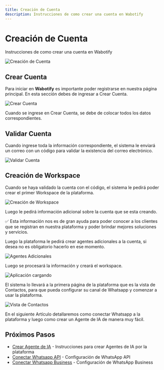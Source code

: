```yaml
---
title: Creación de Cuenta
description: Instrucciones de como crear una cuenta en Wabotify
---
```


# Creación de Cuenta

Instrucciones de como crear una cuenta en Wabotify

![Creación de Cuenta](../../../assets/primeros-pasos/login.png)

## Crear Cuenta

Para iniciar en **Wabotify** es importante poder registrarse en nuestra página principal. En esta sección debes de ingresar a Crear Cuenta.

![Crear Cuenta](../../../assets/primeros-pasos/create-account.png)

Cuando se ingrese en Crear Cuenta, se debe de colocar todos los datos correspondientes.

## Validar Cuenta

Cuando ingrese toda la información correspondiente, el sistema le enviará un correo con un código para validar la existencia del correo electrónico.

![Validar Cuenta](../../../assets/primeros-pasos/validate.png)

## Creación de Workspace

Cuando se haya validado la cuenta con el código, el sistema le pedirá poder crear el primer Workspace de la plataforma.

![Creación de Workspace](../../../assets/primeros-pasos/add-workspace.png)

Luego le pedirá información adicional sobre la cuenta que se esta creando.

✅ Esta información nos es de gran ayuda para poder conocer a los clientes que se registran en nuestra plataforma y poder brindar mejores soluciones y servicios.

Luego la plataforma le pedirá crear agentes adicionales a la cuenta, si desea no es obligatorio hacerlo en ese momento.

![Agentes Adicionales](../../../assets/primeros-pasos/add-agents.png)

Luego se procesará la información y creará el workspace.

![Aplicación cargando](../../../assets/primeros-pasos/processing-workspace.png)

El sistema lo llevará a la primera página de la plataforma que es la vista de Contactos, para que pueda configurar su canal de Whatsapp y comenzar a usar la plataforma.

![Vista de Contactos](../../../assets/primeros-pasos/dashboard.png)

En el siguiente Artículo detallaremos como conectar Whatsapp a la plataforma y luego como crear un Agente de IA de manera muy fácil.

## Próximos Pasos

- [Crear Agente de IA](../crear-agente-ia) - Instrucciones para crear Agentes de IA por la plataforma
- [Conectar Whatsapp API](../conectar-whatsapp-api) - Configuración de WhatsApp API
- [Conectar Whatsapp Business](../conectar-whatsapp-business) - Configuración de WhatsApp Business

